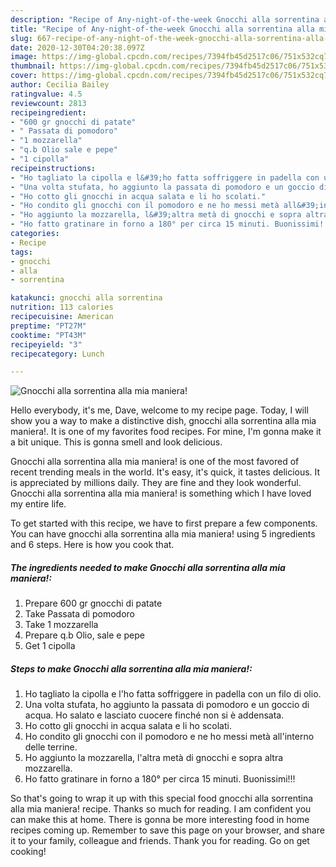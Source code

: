```yaml
---
description: "Recipe of Any-night-of-the-week Gnocchi alla sorrentina alla mia maniera!"
title: "Recipe of Any-night-of-the-week Gnocchi alla sorrentina alla mia maniera!"
slug: 667-recipe-of-any-night-of-the-week-gnocchi-alla-sorrentina-alla-mia-maniera
date: 2020-12-30T04:20:38.097Z
image: https://img-global.cpcdn.com/recipes/7394fb45d2517c06/751x532cq70/gnocchi-alla-sorrentina-alla-mia-maniera-recipe-main-photo.jpg
thumbnail: https://img-global.cpcdn.com/recipes/7394fb45d2517c06/751x532cq70/gnocchi-alla-sorrentina-alla-mia-maniera-recipe-main-photo.jpg
cover: https://img-global.cpcdn.com/recipes/7394fb45d2517c06/751x532cq70/gnocchi-alla-sorrentina-alla-mia-maniera-recipe-main-photo.jpg
author: Cecilia Bailey
ratingvalue: 4.5
reviewcount: 2813
recipeingredient:
- "600 gr gnocchi di patate"
- " Passata di pomodoro"
- "1 mozzarella"
- "q.b Olio sale e pepe"
- "1 cipolla"
recipeinstructions:
- "Ho tagliato la cipolla e l&#39;ho fatta soffriggere in padella con un filo di olio."
- "Una volta stufata, ho aggiunto la passata di pomodoro e un goccio di acqua. Ho salato e lasciato cuocere finché non si è addensata."
- "Ho cotto gli gnocchi in acqua salata e li ho scolati."
- "Ho condito gli gnocchi con il pomodoro e ne ho messi metà all&#39;interno delle terrine."
- "Ho aggiunto la mozzarella, l&#39;altra metà di gnocchi e sopra altra mozzarella."
- "Ho fatto gratinare in forno a 180° per circa 15 minuti. Buonissimi!!!"
categories:
- Recipe
tags:
- gnocchi
- alla
- sorrentina

katakunci: gnocchi alla sorrentina 
nutrition: 113 calories
recipecuisine: American
preptime: "PT27M"
cooktime: "PT43M"
recipeyield: "3"
recipecategory: Lunch

---
```



![Gnocchi alla sorrentina alla mia maniera!](https://img-global.cpcdn.com/recipes/7394fb45d2517c06/751x532cq70/gnocchi-alla-sorrentina-alla-mia-maniera-recipe-main-photo.jpg)

Hello everybody, it's me, Dave, welcome to my recipe page. Today, I will show you a way to make a distinctive dish, gnocchi alla sorrentina alla mia maniera!. It is one of my favorites food recipes. For mine, I'm gonna make it a bit unique. This is gonna smell and look delicious.



Gnocchi alla sorrentina alla mia maniera! is one of the most favored of recent trending meals in the world. It's easy, it's quick, it tastes delicious. It is appreciated by millions daily. They are fine and they look wonderful. Gnocchi alla sorrentina alla mia maniera! is something which I have loved my entire life.


To get started with this recipe, we have to first prepare a few components. You can have gnocchi alla sorrentina alla mia maniera! using 5 ingredients and 6 steps. Here is how you cook that.

<!--inarticleads1-->

##### The ingredients needed to make Gnocchi alla sorrentina alla mia maniera!:

1. Prepare 600 gr gnocchi di patate
1. Take  Passata di pomodoro
1. Take 1 mozzarella
1. Prepare q.b Olio, sale e pepe
1. Get 1 cipolla




<!--inarticleads2-->

##### Steps to make Gnocchi alla sorrentina alla mia maniera!:

1. Ho tagliato la cipolla e l&#39;ho fatta soffriggere in padella con un filo di olio.
1. Una volta stufata, ho aggiunto la passata di pomodoro e un goccio di acqua. Ho salato e lasciato cuocere finché non si è addensata.
1. Ho cotto gli gnocchi in acqua salata e li ho scolati.
1. Ho condito gli gnocchi con il pomodoro e ne ho messi metà all&#39;interno delle terrine.
1. Ho aggiunto la mozzarella, l&#39;altra metà di gnocchi e sopra altra mozzarella.
1. Ho fatto gratinare in forno a 180° per circa 15 minuti. Buonissimi!!!




So that's going to wrap it up with this special food gnocchi alla sorrentina alla mia maniera! recipe. Thanks so much for reading. I am confident you can make this at home. There is gonna be more interesting food in home recipes coming up. Remember to save this page on your browser, and share it to your family, colleague and friends. Thank you for reading. Go on get cooking!
